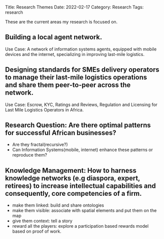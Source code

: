 Title: Research Themes
Date: 2022-02-17
Category: Research
Tags: research

These are the current areas my research is focused on.

## Building a local agent network.
Use Case: A network of information systems agents, equipped with mobile devices and the internet, specializing in improving last-mile logistics.

## Designing standards for SMEs delivery operators to manage their last-mile logistics operations and share them peer-to-peer across the network.
Use Case: Escrow, KYC, Ratings and Reviews, Regulation and Licensing for Last Mile Logistics Operators in Africa.

## Research Question: Are there optimal patterns for successful African businesses? 
- Are they fractal(recursive?)
- Can Information Systems(mobile, internet) enhance these patterns or reproduce them?

## Knowledge Management: How to harness knowledge networks (e.g diaspora, expert, retirees) to increase intellectual capabilities and consequently, core competencies of a firm.
- make them linked: build and share ontologies
- make them visible: associate with spatial elements and put them on the map
- give them context: tell a story
- reward all the players: explore a participation based rewards model based on proof of work.